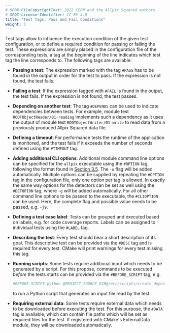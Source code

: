 ```yaml
---
# SPDX-FileCopyrightText: 2022 CERN and the Allpix Squared authors
# SPDX-License-Identifier: CC-BY-4.0
title: "Test Tags, Pass and Fail Conditions"
weight: 3
---
```


Test tags allow to influence the execution condition of the given test configuration, or to define a required condition for
passing or failing the test. These expressions are simply placed in the configuration file of the corresponding tests, a tag
at the beginning of the line indicates which test tag the line corresponds to. The following tags are available:

-   **Passing a test**:
    The expression marked with the tag `#PASS` has to be found in the output in order for the test to pass. If the expression
    is not found, the test fails.

-   **Failing a test**:
    If the expression tagged with `#FAIL` is found in the output, the test fails. If the expression is not found, the test
    passes.

-   **Depending on another test**:
    The tag `#DEPENDS` can be used to indicate dependencies between tests. For example, module test
    `ROOTObjectReader/01-reading` implements such a dependency as it uses the output of module test
    `ROOTObjectWriter/01-write` to read data from a previously produced Allpix Squared data file.

-   **Defining a timeout**:
    For performance tests the runtime of the application is monitored, and the test fails if it exceeds the number of seconds
    defined using the `#TIMEOUT` tag.

-   **Adding additional CLI options**:
    Additional module command line options can be specified for the `allpix` executable using the `#OPTION` tag, following
    the format found in [Section 3.5](../03_getting_started/05_allpix_executable.md). The `-o` flag will be added
    automatically. Multiple options can be supplied by repeating the `#OPTION` tag in the configuration file, only one option
    per tag is allowed. In exactly the same way options for the detectors can be set as well using the `#DETOPION` tag, where
    `-g` will be added automatically. For all other command line options to be passed to the executable, the `#CLIOPTION` can
    be used. Here, the complete flag and possible value needs to be passed, e.g. `-j9`.

-   **Defining a test case label**:
    Tests can be grouped and executed based on labels, e.g. for code coverage reports. Labels can be assigned to individual
    tests using the `#LABEL` tag.

-   **Describing the test**:
    Every test should bear a short description of its goal. This descriptive text can be provided via the `#DESC` tag and is
    required for every test. CMake will print warnings for every test missing this tag.

-   **Running scripts**:
    Some tests require additional input which needs to be generated by a script. For this propose, commands to be executed
    *before* the tests starts can be provided via the `#BEFORE_SCRIPT` tag, e.g.
    ```sh
    #BEFORE_SCRIPT python @PROJECT_SOURCE_DIR@/etc/scripts/create_deposition_file.py --type a --detector mydetector --events 2 --steps 1 --seed 0
    ```
    to run a Python script that generates an input file read by the test.

-   **Requiring external data**:
    Some tests require external data which needs to be downloaded before executing the test. For this purpose, the `#DATA`
    tag is available, which can contain file paths which will be set as required files for the test. If registered with
    CMake's ExternalData module, they will be downloaded automatically.
